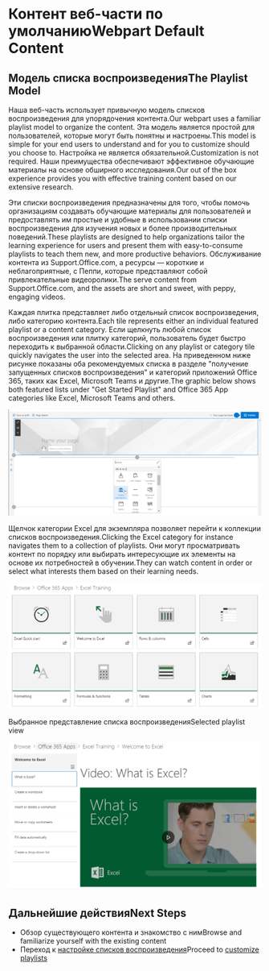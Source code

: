 # <a name="webpart-default-content"></a><span data-ttu-id="a5fb8-101">Контент веб-части по умолчанию</span><span class="sxs-lookup"><span data-stu-id="a5fb8-101">Webpart Default Content</span></span>

## <a name="the-playlist-model"></a><span data-ttu-id="a5fb8-102">Модель списка воспроизведения</span><span class="sxs-lookup"><span data-stu-id="a5fb8-102">The Playlist Model</span></span>

<span data-ttu-id="a5fb8-103">Наша веб-часть использует привычную модель списков воспроизведения для упорядочения контента.</span><span class="sxs-lookup"><span data-stu-id="a5fb8-103">Our webpart uses a familiar playlist model to organize the content.</span></span>  <span data-ttu-id="a5fb8-104">Эта модель является простой для пользователей, которые могут быть понятны и настроены.</span><span class="sxs-lookup"><span data-stu-id="a5fb8-104">This model is simple for your end users to understand and for you to customize should you choose to.</span></span>  <span data-ttu-id="a5fb8-105">Настройка не является обязательной.</span><span class="sxs-lookup"><span data-stu-id="a5fb8-105">Customization is not required.</span></span>  <span data-ttu-id="a5fb8-106">Наши преимущества обеспечивают эффективное обучающие материалы на основе обширного исследования.</span><span class="sxs-lookup"><span data-stu-id="a5fb8-106">Our out of the box experience provides you with effective training content based on our extensive research.</span></span>

<span data-ttu-id="a5fb8-107">Эти списки воспроизведения предназначены для того, чтобы помочь организациям создавать обучающие материалы для пользователей и предоставлять им простые и удобные в использовании списки воспроизведения для изучения новых и более производительных поведений.</span><span class="sxs-lookup"><span data-stu-id="a5fb8-107">These playlists are designed to help organizations tailor the learning experience for users and present them with easy-to-consume playlists to teach them new, and more productive behaviors.</span></span> <span data-ttu-id="a5fb8-108">Обслуживание контента из Support.Office.com, а ресурсы — короткие и неблагоприятные, с Пеппи, которые представляют собой привлекательные видеоролики.</span><span class="sxs-lookup"><span data-stu-id="a5fb8-108">The serve content from Support.Office.com, and the assets are short and sweet, with peppy, engaging videos.</span></span> 

<span data-ttu-id="a5fb8-109">Каждая плитка представляет либо отдельный список воспроизведения, либо категорию контента.</span><span class="sxs-lookup"><span data-stu-id="a5fb8-109">Each tile represents either an individual featured playlist or a content category.</span></span> <span data-ttu-id="a5fb8-110">Если щелкнуть любой список воспроизведения или плитку категорий, пользователь будет быстро переходить к выбранной области.</span><span class="sxs-lookup"><span data-stu-id="a5fb8-110">Clicking on any playlist or category tile quickly navigates the user into the selected area.</span></span> <span data-ttu-id="a5fb8-111">На приведенном ниже рисунке показаны оба рекомендуемых списка в разделе "получение запущенных списков воспроизведения" и категорий приложений Office 365, таких как Excel, Microsoft Teams и другие.</span><span class="sxs-lookup"><span data-stu-id="a5fb8-111">The graphic below shows both featured lists under "Get Started Playlist" and Office 365 App categories like Excel, Microsoft Teams and others.</span></span> 

![Представление по умолчанию для веб-части](media/clo365addwebpart.png)

<span data-ttu-id="a5fb8-113">Щелчок категории Excel для экземпляра позволяет перейти к коллекции списков воспроизведения.</span><span class="sxs-lookup"><span data-stu-id="a5fb8-113">Clicking the Excel category for instance navigates them to a collection of playlists.</span></span>  <span data-ttu-id="a5fb8-114">Они могут просматривать контент по порядку или выбирать интересующие их элементы на основе их потребностей в обучении.</span><span class="sxs-lookup"><span data-stu-id="a5fb8-114">They can watch content in order or select what interests them based on their learning needs.</span></span> 

![Список воспроизведения веб-части](media/clo365exceltraining.png)

<span data-ttu-id="a5fb8-116">Выбранное представление списка воспроизведения</span><span class="sxs-lookup"><span data-stu-id="a5fb8-116">Selected playlist view</span></span>

![Список воспроизведения Excel](media/clo365excelplaylist.png)

## <a name="next-steps"></a><span data-ttu-id="a5fb8-118">Дальнейшие действия</span><span class="sxs-lookup"><span data-stu-id="a5fb8-118">Next Steps</span></span>

- <span data-ttu-id="a5fb8-119">Обзор существующего контента и знакомство с ним</span><span class="sxs-lookup"><span data-stu-id="a5fb8-119">Browse and familiarize yourself with the existing content</span></span>
- <span data-ttu-id="a5fb8-120">Переход к [настройке списков воспроизведения](customplaylists.md)</span><span class="sxs-lookup"><span data-stu-id="a5fb8-120">Proceed to [customize playlists](customplaylists.md)</span></span>